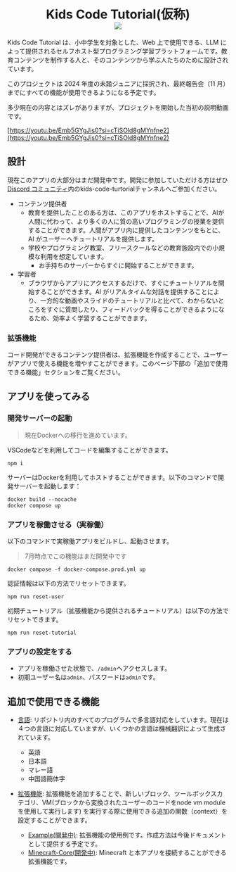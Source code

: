 <h1 align="center">
Kids Code Tutorial(仮称) <br /> <a href="https://github.com/google/blockly"><img src="https://tinyurl.com/built-on-blockly" /> </a>
</h1>

Kids Code Tutorial は、小中学生を対象とした、Web 上で使用できる、LLM によって提供されるセルフホスト型プログラミング学習プラットフォームです。教育コンテンツを制作する人と、そのコンテンツから学ぶ人たちのために設計されています。

このプロジェクトは 2024 年度の未踏ジュニアに採択され、最終報告会（11 月）までにすべての機能が使用できるようになる予定です。

多少現在の内容とはズレがありますが、プロジェクトを開始した当初の説明動画です。

[https://youtu.be/Emb5GYgJis0?si=cTiSOld8gMYnfne2](https://youtu.be/Emb5GYgJis0?si=cTiSOld8gMYnfne2)

## 設計

現在このアプリの大部分はまだ開発中です。開発に参加していただける方はぜひ[Discord コミュニティ](https://discord.gg/nAmPrUzVsN)内のkids-code-turtorialチャンネルへご参加ください。

- コンテンツ提供者
  - 教育を提供したことのある方は、このアプリをホストすることで、AIが人間に代わって、より多くの人に質の高いプログラミングの授業を提供することができます。人間がアプリ内に提供したコンテンツをもとに、AI がユーザーへチュートリアルを提供します。
  - 学校やプログラミング教室、フリースクールなどの教育施設内での小規模な利用を想定しています。
    - お手持ちのサーバーからすぐに開始することができます。
- 学習者
  - ブラウザからアプリにアクセスするだけで、すぐにチュートリアルを開始することができます。AI がリアルタイムな対話を提供することにより、一方的な動画やスライドのチュートリアルと比べて、わからないところをすぐに質問したり、フィードバックを得ることができるようになるため、効率よく学習することができます。

### 拡張機能
コード開発ができるコンテンツ提供者は、拡張機能を作成することで、ユーザーがアプリで使える機能を増やすことができます。このページ下部の「追加で使用できる機能」セクションをご覧ください。

## アプリを使ってみる

### 開発サーバーの起動

> 現在Dockerへの移行を進めています。

VSCodeなどを利用してコードを編集することができます。
```
npm i
```

サーバーはDockerを利用してホストすることができます。以下のコマンドで開発サーバーを起動します：
```
docker build --nocache
docker compose up
```

### アプリを稼働させる（実稼働）

以下のコマンドで実稼働アプリをビルドし、起動させます。
> 7月時点でこの機能はまだ開発中です

```
docker compose -f docker-compose.prod.yml up
```

認証情報は以下の方法でリセットできます。

```
npm run reset-user
```

初期チュートリアル（拡張機能から提供されるチュートリアル）は以下の方法でリセットできます。
```
npm run reset-tutorial
```
### アプリの設定をする

- アプリを稼働させた状態で、`/admin`へアクセスします。
- 初期ユーザー名は`admin`、パスワードは`admin`です。

## 追加で使用できる機能

- [言語](src/i18n/): リポジトリ内のすべてのプログラムで多言語対応をしています。現在は４つの言語に対応していますが、いくつかの言語は機械翻訳によって生成されています。

  - 英語
  - 日本語
  - マレー語
  - 中国語簡体字

- [拡張機能](src/extensions/): 拡張機能を追加することで、新しいブロック、ツールボックスカテゴリ、VM(ブロックから変換されたユーザーのコードをnode vm moduleを使用して実行します) を実行する際に使用できる追加の関数（context）を設定することができます。
  - [Example(開発中)](src/extensions/Example/): 拡張機能の使用例です。作成方法は今後ドキュメントとして提供する予定です。
  - [Minecraft-Core(開発中)](src/extensions/Minecraft-Core/): Minecraft と本アプリを接続することができる拡張機能です。
